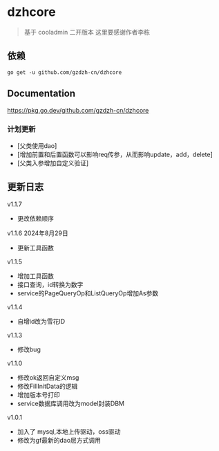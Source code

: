 # dzhcore

> 基于 cooladmin 二开版本
> 这里要感谢作者李栋

## 依赖
```shell
go get -u github.com/gzdzh-cn/dzhcore
```

## Documentation

https://pkg.go.dev/github.com/gzdzh-cn/dzhcore

### 计划更新
- [父类使用dao]
- [增加前置和后置函数可以影响req传参，从而影响update，add，delete]
- [父类入参增加自定义验证]

## 更新日志

v1.1.7 
- 更改依赖顺序

v1.1.6 2024年8月29日
- 更新工具函数

v1.1.5
- 增加工具函数
- 接口查询，id转换为数字
- service的PageQueryOp和ListQueryOp增加As参数

v1.1.4
- 自增id改为雪花ID

v1.1.3
- 修改bug

v1.1.0
- 修改ok返回自定义msg
- 修改FillInitData的逻辑
- 增加版本号打印
- service数据库调用改为model封装DBM

v1.0.1
- 加入了 mysql,本地上传驱动，oss驱动
- 修改为gf最新的dao层方式调用